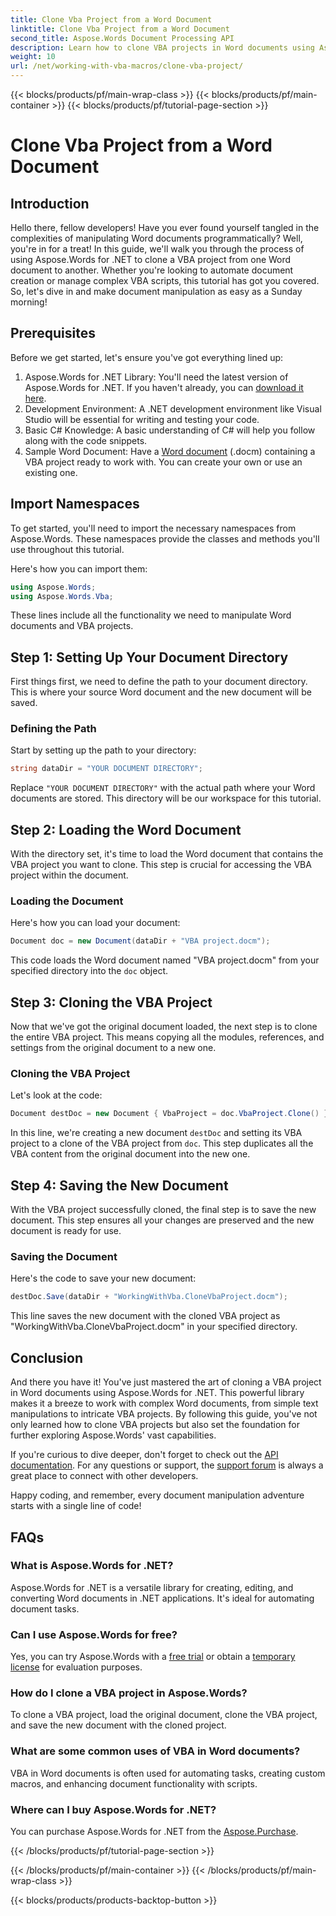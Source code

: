 ```yaml
---
title: Clone Vba Project from a Word Document
linktitle: Clone Vba Project from a Word Document
second_title: Aspose.Words Document Processing API
description: Learn how to clone VBA projects in Word documents using Aspose.Words for .NET. Follow our step-by-step guide for seamless document manipulation!
weight: 10
url: /net/working-with-vba-macros/clone-vba-project/
---
```


{{< blocks/products/pf/main-wrap-class >}}
{{< blocks/products/pf/main-container >}}
{{< blocks/products/pf/tutorial-page-section >}}

# Clone Vba Project from a Word Document


## Introduction

Hello there, fellow developers! Have you ever found yourself tangled in the complexities of manipulating Word documents programmatically? Well, you're in for a treat! In this guide, we'll walk you through the process of using Aspose.Words for .NET to clone a VBA project from one Word document to another. Whether you're looking to automate document creation or manage complex VBA scripts, this tutorial has got you covered. So, let's dive in and make document manipulation as easy as a Sunday morning!

## Prerequisites

Before we get started, let's ensure you've got everything lined up:

1. Aspose.Words for .NET Library: You'll need the latest version of Aspose.Words for .NET. If you haven't already, you can [download it here](https://releases.aspose.com/words/net/).
2. Development Environment: A .NET development environment like Visual Studio will be essential for writing and testing your code.
3. Basic C# Knowledge: A basic understanding of C# will help you follow along with the code snippets.
4. Sample Word Document: Have a [Word document](https://github.com/aspose-words/Aspose.Words-for-.NET/raw/99ba2a2d8b5d650deb40106225f383376b8b4bc6/Examples/Data/VBA%20project.docm) (.docm) containing a VBA project ready to work with. You can create your own or use an existing one.

## Import Namespaces

To get started, you'll need to import the necessary namespaces from Aspose.Words. These namespaces provide the classes and methods you'll use throughout this tutorial.

Here's how you can import them:

```csharp
using Aspose.Words;
using Aspose.Words.Vba;
```

These lines include all the functionality we need to manipulate Word documents and VBA projects.

## Step 1: Setting Up Your Document Directory

First things first, we need to define the path to your document directory. This is where your source Word document and the new document will be saved.

### Defining the Path

Start by setting up the path to your directory:

```csharp
string dataDir = "YOUR DOCUMENT DIRECTORY";
```

Replace `"YOUR DOCUMENT DIRECTORY"` with the actual path where your Word documents are stored. This directory will be our workspace for this tutorial.

## Step 2: Loading the Word Document

With the directory set, it's time to load the Word document that contains the VBA project you want to clone. This step is crucial for accessing the VBA project within the document.

### Loading the Document

Here's how you can load your document:

```csharp
Document doc = new Document(dataDir + "VBA project.docm");
```

This code loads the Word document named "VBA project.docm" from your specified directory into the `doc` object.

## Step 3: Cloning the VBA Project

Now that we've got the original document loaded, the next step is to clone the entire VBA project. This means copying all the modules, references, and settings from the original document to a new one.

### Cloning the VBA Project

Let's look at the code:

```csharp
Document destDoc = new Document { VbaProject = doc.VbaProject.Clone() };
```

In this line, we're creating a new document `destDoc` and setting its VBA project to a clone of the VBA project from `doc`. This step duplicates all the VBA content from the original document into the new one.

## Step 4: Saving the New Document

With the VBA project successfully cloned, the final step is to save the new document. This step ensures all your changes are preserved and the new document is ready for use.

### Saving the Document

Here's the code to save your new document:

```csharp
destDoc.Save(dataDir + "WorkingWithVba.CloneVbaProject.docm");
```

This line saves the new document with the cloned VBA project as "WorkingWithVba.CloneVbaProject.docm" in your specified directory.

## Conclusion

And there you have it! You've just mastered the art of cloning a VBA project in Word documents using Aspose.Words for .NET. This powerful library makes it a breeze to work with complex Word documents, from simple text manipulations to intricate VBA projects. By following this guide, you've not only learned how to clone VBA projects but also set the foundation for further exploring Aspose.Words' vast capabilities.

If you're curious to dive deeper, don't forget to check out the [API documentation](https://reference.aspose.com/words/net/). For any questions or support, the [support forum](https://forum.aspose.com/c/words/8) is always a great place to connect with other developers.

Happy coding, and remember, every document manipulation adventure starts with a single line of code!

## FAQs

### What is Aspose.Words for .NET?  
Aspose.Words for .NET is a versatile library for creating, editing, and converting Word documents in .NET applications. It's ideal for automating document tasks.

### Can I use Aspose.Words for free?  
Yes, you can try Aspose.Words with a [free trial](https://releases.aspose.com/) or obtain a [temporary license](https://purchase.aspose.com/temporary-license/) for evaluation purposes.

### How do I clone a VBA project in Aspose.Words?  
To clone a VBA project, load the original document, clone the VBA project, and save the new document with the cloned project.

### What are some common uses of VBA in Word documents?  
VBA in Word documents is often used for automating tasks, creating custom macros, and enhancing document functionality with scripts.

### Where can I buy Aspose.Words for .NET?  
You can purchase Aspose.Words for .NET from the [Aspose.Purchase](https://purchase.aspose.com/buy).

{{< /blocks/products/pf/tutorial-page-section >}}

{{< /blocks/products/pf/main-container >}}
{{< /blocks/products/pf/main-wrap-class >}}

{{< blocks/products/products-backtop-button >}}
